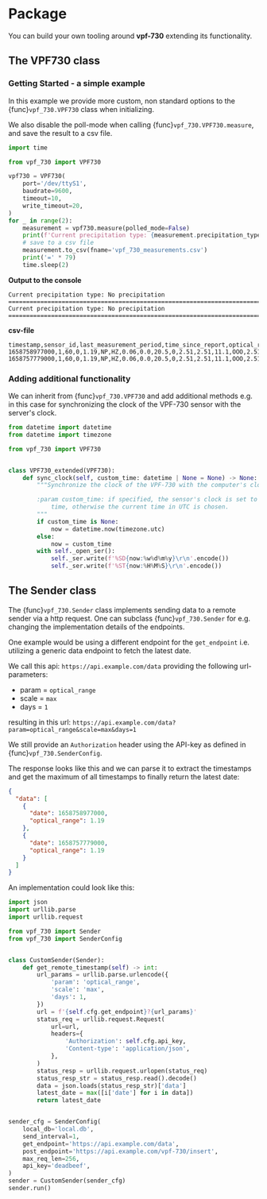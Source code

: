 # Package

You can build your own tooling around **vpf-730** extending its functionality.

## The VPF730 class

### Getting Started - a simple example

In this example we provide more custom, non standard options to the {func}`vpf_730.VPF730` class when initializing.

We also disable the poll-mode when calling {func}`vpf_730.VPF730.measure`, and save the result to a csv file.

```python
import time

from vpf_730 import VPF730

vpf730 = VPF730(
    port='/dev/ttyS1',
    baudrate=9600,
    timeout=10,
    write_timeout=20,
)
for _ in range(2):
    measurement = vpf730.measure(polled_mode=False)
    print(f'Current precipitation type: {measurement.precipitation_type_msg_readable}')
    # save to a csv file
    measurement.to_csv(fname='vpf_730_measurements.csv')
    print('=' * 79)
    time.sleep(2)
```

**Output to the console**

```console
Current precipitation type: No precipitation
===============================================================================
Current precipitation type: No precipitation
===============================================================================
```

**csv-file**

```
timestamp,sensor_id,last_measurement_period,time_since_report,optical_range,precipitation_type_msg,obstruction_to_vision,receiver_bg_illumination,water_in_precip,temp,nr_precip_particles,transmission_eq,exco_less_precip_particle,backscatter_exco,self_test,total_exco
1658758977000,1,60,0,1.19,NP,HZ,0.06,0.0,20.5,0,2.51,2.51,11.1,OOO,2.51
1658757779000,1,60,0,1.19,NP,HZ,0.06,0.0,20.5,0,2.51,2.51,11.1,OOO,2.51
```

### Adding additional functionality

We can inherit from {func}`vpf_730.VPF730` and add additional methods e.g. in this case for synchronizing the clock of the VPF-730 sensor with the server's clock.

```python
from datetime import datetime
from datetime import timezone

from vpf_730 import VPF730


class VPF730_extended(VPF730):
    def sync_clock(self, custom_time: datetime | None = None) -> None:
        """Synchronize the clock of the VPF-730 with the computer's clock.

        :param custom_time: if specified, the sensor's clock is set to this
            time, otherwise the current time in UTC is chosen.
        """
        if custom_time is None:
            now = datetime.now(timezone.utc)
        else:
            now = custom_time
        with self._open_ser():
            self._ser.write(f'%SD{now:%w%d%m%y}\r\n'.encode())
            self._ser.write(f'%ST{now:%H%M%S}\r\n'.encode())
```

## The Sender class

The {func}`vpf_730.Sender` class implements sending data to a remote sender via a http request.
One can subclass {func}`vpf_730.Sender` for e.g. changing the implementation details of the
endpoints.

One example would be using a different endpoint for the `get_endpoint` i.e.
utilizing a generic data endpoint to fetch the latest date.

We call this api: `https://api.example.com/data` providing the following url-parameters:

- param = `optical_range`
- scale = `max`
- days = `1`

resulting in this url: `https://api.example.com/data?param=optical_range&scale=max&days=1`

We still provide an `Authorization` header using the API-key as defined in {func}`vpf_730.SenderConfig`.

The response looks like this and we can parse it to extract the timestamps and get the maximum of all timestamps to finally return the latest date:

```json
{
  "data": [
    {
      "date": 1658758977000,
      "optical_range": 1.19
    },
    {
      "date": 1658757779000,
      "optical_range": 1.19
    }
  ]
}
```

An implementation could look like this:

```python
import json
import urllib.parse
import urllib.request

from vpf_730 import Sender
from vpf_730 import SenderConfig


class CustomSender(Sender):
    def get_remote_timestamp(self) -> int:
        url_params = urllib.parse.urlencode({
            'param': 'optical_range',
            'scale': 'max',
            'days': 1,
        })
        url = f'{self.cfg.get_endpoint}?{url_params}'
        status_req = urllib.request.Request(
            url=url,
            headers={
                'Authorization': self.cfg.api_key,
                'Content-type': 'application/json',
            },
        )
        status_resp = urllib.request.urlopen(status_req)
        status_resp_str = status_resp.read().decode()
        data = json.loads(status_resp_str)['data']
        latest_date = max([i['date'] for i in data])
        return latest_date


sender_cfg = SenderConfig(
    local_db='local.db',
    send_interval=1,
    get_endpoint='https://api.example.com/data',
    post_endpoint='https://api.example.com/vpf-730/insert',
    max_req_len=256,
    api_key='deadbeef',
)
sender = CustomSender(sender_cfg)
sender.run()
```
